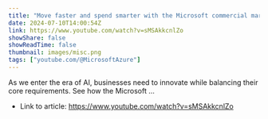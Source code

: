 ```yaml
---
title: "Move faster and spend smarter with the Microsoft commercial marketplace"
date: 2024-07-10T14:00:54Z
link: https://www.youtube.com/watch?v=sMSAkkcnlZo
showShare: false
showReadTime: false
thumbnail: images/misc.png
tags: ["youtube.com/@MicrosoftAzure"]
---
```

As we enter the era of AI, businesses need to innovate while balancing their core requirements. See how the Microsoft ...

- Link to article: https://www.youtube.com/watch?v=sMSAkkcnlZo